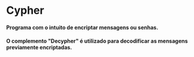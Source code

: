 # Cypher

#### Programa com o intuito de encriptar mensagens ou senhas.

#### O complemento "Decypher" é utilizado para decodificar as mensagens previamente encriptadas.